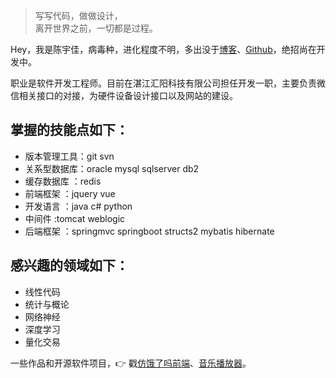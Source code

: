 > 写写代码，做做设计，  
> 离开世界之前，一切都是过程。

Hey，我是陈宇佳，病毒种，进化程度不明，多出没于[博客](https://alexnest.github.io)、[Github](http://github.com/alexnest)，绝招尚在开发中。

职业是软件开发工程师。目前在湛江汇阳科技有限公司担任开发一职，主要负责微信相关接口的对接，为硬件设备设计接口以及网站的建设。
## 掌握的技能点如下：
* 版本管理工具：git svn
* 关系型数据库：oracle mysql sqlserver db2
* 缓存数据库  ：redis
* 前端框架    ：jquery vue
* 开发语言    ：java c# python
* 中间件      :tomcat weblogic
* 后端框架    ：springmvc springboot structs2 mybatis hibernate
  
## 感兴趣的领域如下：
* 线性代码
* 统计与概论
* 网络神经
* 深度学习
* 量化交易

一些作品和开源软件项目，👉 戳[仿饿了吗前端](http://ustbhuangyi.com/sell/)、[音乐播放器](https://zhuanlan.zhihu.com/p/21280918)。 
